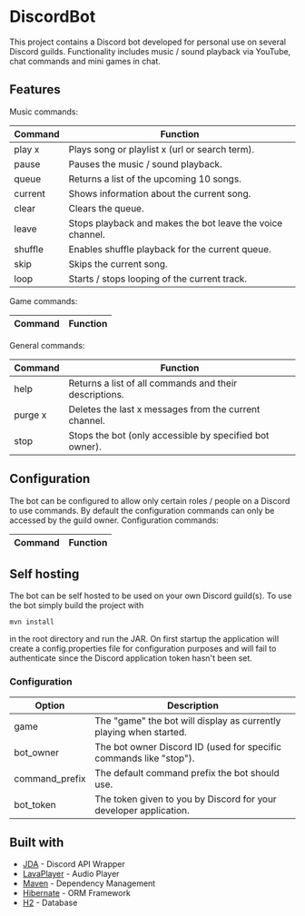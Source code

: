 # DiscordBot

This project contains a Discord bot developed for personal use on several Discord guilds.
Functionality includes music / sound playback via YouTube, chat commands and mini games in chat.

## Features

Music commands:

| Command | Function |
| ------- | -------- |
| play x | Plays song or playlist x (url or search term). |
| pause | Pauses the music / sound playback. |
| queue | Returns a list of the upcoming 10 songs. |
| current | Shows information about the current song. |
| clear | Clears the queue. |
| leave | Stops playback and makes the bot leave the voice channel. |
| shuffle | Enables shuffle playback for the current queue. |
| skip | Skips the current song. |
| loop | Starts / stops looping of the current track. |


Game commands:

| Command | Function |
| ------- | -------- |

General commands:

| Command | Function |
| ------- | -------- |
| help | Returns a list of all commands and their descriptions. |
| purge x | Deletes the last x messages from the current channel. |
| stop | Stops the bot (only accessible by specified bot owner). |

## Configuration

The bot can be configured to allow only certain roles / people on a Discord to use commands.
By default the configuration commands can only be accessed by the guild owner.
Configuration commands:

| Command | Function |
| ------- | -------- |


## Self hosting

The bot can be self hosted to be used on your own Discord guild(s).
To use the bot simply build the project with
```
mvn install
```
in the root directory and run the JAR.
On first startup the application will create a config.properties file for configuration
purposes and will fail to authenticate since the Discord application token hasn't been set.

### Configuration

| Option | Description |
| ------ | ----------- |
| game | The "game" the bot will display as currently playing when started. |
| bot_owner | The bot owner Discord ID (used for specific commands like "stop"). |
| command_prefix | The default command prefix the bot should use. |
| bot_token | The token given to you by Discord for your developer application. |

## Built with

* [JDA](https://github.com/DV8FromTheWorld/JDA) - Discord API Wrapper
* [LavaPlayer](https://github.com/sedmelluq/lavaplayer) - Audio Player 
* [Maven](https://maven.apache.org/) - Dependency Management
* [Hibernate](http://hibernate.org/) - ORM Framework
* [H2](http://www.h2database.com/html/main.html) - Database
